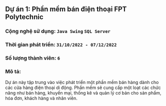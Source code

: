 ## Dự án 1: Phần mềm bán điện thoại FPT Polytechnic
### Cộng nghệ sử dụng: `Java Swing` `SQL Server`
### Thời gian phát triển: `31/10/2022 - 07/12/2022`
### Số lượng thành viên: `6`
### Mô tả:
Dự án này tập trung vào việc phát triển một phần mềm bán hàng dành cho các cửa hàng điện thoại di động. Phần mềm sẽ cung cấp một loạt các chức năng như bán hàng, khuyến mại, thống kê và quản lý cơ bản cho sản phẩm, hóa đơn, khách hàng và nhân viên.

